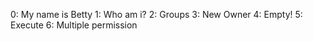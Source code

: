 0: My name is Betty
1: Who am i?
2: Groups
3: New Owner
4: Empty!
5: Execute
6: Multiple permission
